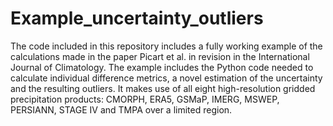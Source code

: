 # Example_uncertainty_outliers
The code included in this repository includes a fully working example of the calculations made in the paper Picart et al. in revision in the International Journal of Climatology.
The example includes the Python code needed to calculate individual difference metrics, a novel estimation of the uncertainty and the resulting outliers. It makes use of all eight high-resolution gridded precipitation products: CMORPH, ERA5, GSMaP, IMERG, MSWEP, PERSIANN, STAGE IV and TMPA over a limited region.
